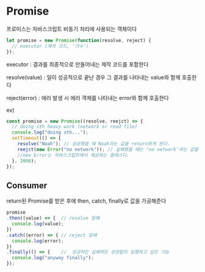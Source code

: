 # Promise

프로미스는 자바스크립트 비동기 처리에 사용되는 객체이다

```js
let promise = new Promise(function(resolve, reject) {
  // executor (제작 코드, '가수')
});
```
executor : 결과를 최종적으로 만들어내는 제작 코드를 포함한다

resolve(value) : 일이 성공적으로 끝난 경우 그 결과를 나타내는 value와 함께 호출한다

reject(error) : 에러 발생 시 에러 객체를 나타내는 error와 함께 호출한다

ex)
```js
const promise = new Promise((resolve, reejct) => {
  // doing sth heavy work (network or read file)
  console.log("doing sth...");
  setTimeout(() => {
    resolve("Noah"); // 성공했을 때 Noah라는 값을 return하게 된다.
    reejct(new Error("no network")); // 실패했을 때는 "no network'라는 값을 return하게 된다. 
    //new Error는 자바스크립트에서 제공하는 클래스다.
  }, 2000);
});
```

## Consumer
return된 Promise를 받은 후에 then, catch, finally로 값을 가공해준다

```js
promise
.then((value) => {  // resolve 일떄
  console.log(value);
})
.catch((error) => { // reject 일떄
  console.log(error);
})
.finally(() => {    //  성공하든 실패하든 상관없이 실행하고 싶은 기능
  console.log("anyway finally");
});
```

